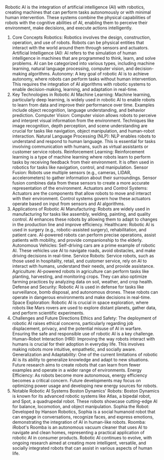 Robotic AI is the integration of artificial intelligence (AI) with robotics, creating machines that can perform tasks autonomously or with minimal human intervention. These systems combine the physical capabilities of robots with the cognitive abilities of AI, enabling them to perceive their environment, make decisions, and execute actions intelligently.
1. Core Concepts
Robotics: Robotics involves the design, construction, operation, and use of robots. Robots can be physical entities that interact with the world around them through sensors and actuators.
Artificial Intelligence (AI): AI refers to the simulation of human intelligence in machines that are programmed to think, learn, and solve problems. AI can be categorized into various types, including machine learning, natural language processing, computer vision, and decision-making algorithms.
Autonomy: A key goal of robotic AI is to achieve autonomy, where robots can perform tasks without human intervention. This requires the integration of AI algorithms with robotic systems to enable decision-making, learning, and adaptation in real-time.
2. Key Technologies in Robotic AI
Machine Learning: Machine learning, particularly deep learning, is widely used in robotic AI to enable robots to learn from data and improve their performance over time. Examples include object recognition, language understanding, and behavior prediction.
Computer Vision: Computer vision allows robots to perceive and interpret visual information from the environment. Techniques like image recognition, depth perception, and scene understanding are crucial for tasks like navigation, object manipulation, and human-robot interaction.
Natural Language Processing (NLP): NLP enables robots to understand and respond to human language. This is essential for tasks involving communication with humans, such as virtual assistants or customer service robots.
Reinforcement Learning: Reinforcement learning is a type of machine learning where robots learn to perform tasks by receiving feedback from their environment. It is often used in robotics for tasks like navigation, control, and manipulation.
Sensor Fusion: Robots use multiple sensors (e.g., cameras, LIDAR, accelerometers) to gather information about their surroundings. Sensor fusion combines data from these sensors to create a more accurate representation of the environment.
Actuators and Control Systems: Actuators are the components that allow robots to move and interact with their environment. Control systems govern how these actuators operate based on input from sensors and AI algorithms.
3. Applications of Robotic AI
Manufacturing: Robots are widely used in manufacturing for tasks like assembly, welding, painting, and quality control. AI enhances these robots by allowing them to adapt to changes in the production line and improve efficiency.
Healthcare: Robotic AI is used in surgery (e.g., robotic-assisted surgery), rehabilitation, and patient care. AI-powered robots can perform precise operations, assist patients with mobility, and provide companionship to the elderly.
Autonomous Vehicles: Self-driving cars are a prime example of robotic AI. These vehicles use AI to navigate roads, avoid obstacles, and make driving decisions in real-time.
Service Robots: Service robots, such as those used in hospitality, retail, and customer service, rely on AI to interact with humans, understand their needs, and provide assistance.
Agriculture: AI-powered robots in agriculture can perform tasks like planting, harvesting, and monitoring crops. They can also optimize farming practices by analyzing data on soil, weather, and crop health.
Defense and Security: Robotic AI is used in defense for tasks like surveillance, bomb disposal, and autonomous drones. These robots can operate in dangerous environments and make decisions in real-time.
Space Exploration: Robotic AI is crucial in space exploration, where robots like Mars rovers are used to explore distant planets, gather data, and perform scientific experiments.
4. Challenges and Future Directions
Ethics and Safety: The deployment of robotic AI raises ethical concerns, particularly regarding job displacement, privacy, and the potential misuse of AI in warfare. Ensuring the safe and responsible use of robotic AI is a key challenge.
Human-Robot Interaction (HRI): Improving the way robots interact with humans is crucial for their adoption in everyday life. This involves making robots more intuitive, empathetic, and socially aware.
Generalization and Adaptability: One of the current limitations of robotic AI is its ability to generalize knowledge and adapt to new situations. Future research aims to create robots that can learn from fewer examples and operate in a wider range of environments.
Energy Efficiency: As robots become more autonomous, energy efficiency becomes a critical concern. Future developments may focus on optimizing power usage and developing new energy sources for robots.
5. Notable Robotic AI Systems
Boston Dynamics' Robots: Boston Dynamics is known for its advanced robotic systems like Atlas, a bipedal robot, and Spot, a quadrupedal robot. These robots showcase cutting-edge AI for balance, locomotion, and object manipulation.
Sophia the Robot: Developed by Hanson Robotics, Sophia is a social humanoid robot that can engage in conversations, recognize faces, and express emotions, demonstrating the integration of AI in human-like robots.
Roomba: iRobot's Roomba is an autonomous vacuum cleaner that uses AI to navigate and clean homes, representing a practical application of robotic AI in consumer products.
Robotic AI continues to evolve, with ongoing research aimed at creating more intelligent, versatile, and socially integrated robots that can assist in various aspects of human life.

